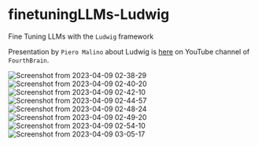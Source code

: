 # finetuningLLMs-Ludwig
Fine Tuning LLMs with the `Ludwig` framework

Presentation by `Piero Malino` about Ludwig is [here](https://www.youtube.com/watch?v=t84hJrjXaj4) on YouTube channel of `FourthBrain`.

![Screenshot from 2023-04-09 02-38-29](https://user-images.githubusercontent.com/49360095/230742394-71e5b615-19f9-43f4-9926-4c236627d2f5.png)
![Screenshot from 2023-04-09 02-40-20](https://user-images.githubusercontent.com/49360095/230742402-baa90661-e2ed-44e1-9557-a6d095db77aa.png)
![Screenshot from 2023-04-09 02-42-10](https://user-images.githubusercontent.com/49360095/230742380-738c989f-796e-4555-bcf1-2a7cb187ef6b.png)
![Screenshot from 2023-04-09 02-44-57](https://user-images.githubusercontent.com/49360095/230742410-7353cdfa-c97d-496e-8257-d7ba19703e41.png)
![Screenshot from 2023-04-09 02-48-24](https://user-images.githubusercontent.com/49360095/230742415-a7819f29-191a-44e1-b2d3-6fb503070cca.png)
![Screenshot from 2023-04-09 02-49-20](https://user-images.githubusercontent.com/49360095/230742419-3138d215-5ae9-4e3d-ad1b-b450f736305a.png)
![Screenshot from 2023-04-09 02-54-10](https://user-images.githubusercontent.com/49360095/230742423-6fababf8-cb17-4f8e-8327-2d7a8e196112.png)
![Screenshot from 2023-04-09 03-05-17](https://user-images.githubusercontent.com/49360095/230742424-e66d30dc-369c-4b9e-8cf1-9f6abea22395.png)
